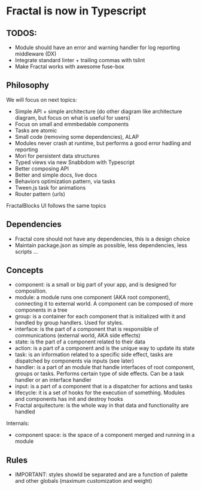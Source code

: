 # Fractal is now in Typescript

## TODOS:

- Module should have an error and warning handler for log reporting middleware (DX)
- Integrate standard linter + trailing commas with tslint
- Make Fractal works with awesome fuse-box

## Philosophy

We will focus on next topics:

- Simple API + simple architecture (do other diagram like architecture diagram, but focus on what is useful for users)
- Focus on small and emmbedable components
- Tasks are atomic
- Small code (removing some dependencies), ALAP
- Modules never crash at runtime, but performs a good error hadling and reporting
- Mori for persistent data structures
- Typed views via new Snabbdom with Typescript
- Better composing API
- Better and simple docs, live docs
- Behaviors optimization pattern, via tasks
- Tween.js task for animations
- Router pattern (urls)

FractalBlocks UI follows the same topics

## Dependencies

- Fractal core should not have any dependencies, this is a design choice
- Maintain package.json as simple as possible, less dependencies, less scripts ...

## Concepts

- component: is a small or big part of your app, and is designed for composition.
- module: a module runs one component (AKA root component), connecting it to external world. A component can be composed of more components in a tree
- group: is a container for each component that is initialized with it and handled by group handlers. Used for styles.
- interface: is the part of a component that is responsible of communications (external world, AKA side effects)
- state: is the part of a component related to their data
- action: is a part of a component and is the unique way to update its state
- task: is an information related to a specific side effect, tasks are dispatched by components via inputs (see later)
- handler: is a part of an module that handle interfaces of root component, groups or tasks. Performs certain type of side effects. Can be a task handler or an interface handler
- input: is a part of a component that is a dispatcher for actions and tasks
- lifecycle: it is a set of hooks for the execution of something. Modules and components has init and destroy hooks
- Fractal arquitecture: is the whole way in that data and functionality are handled

Internals:

- component space: is the space of a component merged and running in a module

## Rules

- IMPORTANT: styles showld be separated and are a function of palette and other globals (maximum customization and weight)
